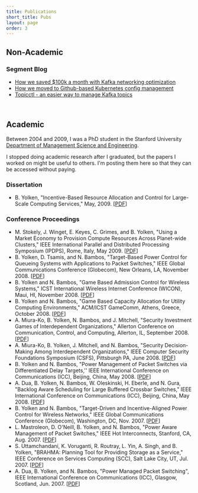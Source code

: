 ```yaml
---
title: Publications
short_title: Pubs
layout: page
order: 3
---
```


## Non-Academic

### Segment Blog

- [How we saved $100k a month with Kafka networking optimization](https://segment.com/blog/kafka-optimization/)
- [How we moved to Github-based Kubernetes config management](https://segment.com/blog/kubernetes-configuration/)
- [Topicctl - an easier way to manage Kafka topics](https://segment.com/blog/easier-management-of-Kafka-topics-with-topicctl/)

&nbsp;

## Academic

Between 2004 and 2009, I was a PhD student in the Stanford
University
[Department of Management Science and Engineering](https://msande.stanford.edu/).

I stopped doing academic research after I graduated, but
the papers I worked on might be useful to others. I'm
posting them here so that they can be accessed without paying.

### Dissertation
- B. Yolken, "Incentive-Based Resource Allocation and Control for
  Large-Scale Computing Services," May, 2009. [[PDF](https://drive.google.com/file/d/1Kh78HKmymBFtsjTujhY8oF3EmGWM-iic/view?usp=sharing)]

### Conference Proceedings
- M. Stokely, J. Winget, E. Keyes, C. Grimes, and B. Yolken, "Using a
  Market Economy to Provision Compute Resources Across Planet-wide
  Clusters," IEEE International Parallel and Distributed Processing
  Symposium (IPDPS), Rome, Italy, May 2009.
  [[PDF](https://drive.google.com/file/d/1JH2WP1BRHHVLXuptyzQK3habFgvxDsht/view?usp=sharing)]
- B. Yolken, D. Tsamis, and N. Bambos, "Target-Based Power Control for
  Queueing Systems with Applications to Packet Switches," IEEE Global
  Communications Conference (Globecom), New Orleans, LA, November 2008.
  [[PDF](https://drive.google.com/file/d/1L9pafKXhxGeljNixOxEC2kfdkciz87BB/view?usp=sharing)]
- B. Yolken and N. Bambos, "Game Based Admission Control for Wireless
  Systems," ICST International Wireless Internet Conference (WICON), Maui, HI, November 2008.
  [[PDF](https://drive.google.com/file/d/1yegqwgnz8E_T2IecP2kH3cMB8LtH2STi/view?usp=sharing)]
- B. Yolken and N. Bambos, "Game Based Capacity Allocation for Utility
  Computing Environments," ACM/ICST GameComm, Athens, Greece, October 2008.
  [[PDF](https://drive.google.com/file/d/1TDF6tQdQ9X-17IqpoILX7xV2OQZSZ011/view?usp=sharing)]
- A. Miura-Ko, B. Yolken, N. Bambos, and J. Mitchell, "Security
  Investment Games of Interdependent Organizations," Allerton Conference on Communication,
  Control, and Computing, Allerton, IL, September 2008.
  [[PDF](https://drive.google.com/file/d/11ogVsJ5KXiglDDMlAasICTSPxQr2DGYP/view?usp=sharing)]
- A. Miura-Ko, B. Yolken, J. Mitchell, and N. Bambos, "Security
  Decision-Making Among Interdependent Organizations," IEEE Computer
  Security Foundations Symposium (CSFS), Pittsburgh PA, June 2008.
  [[PDF](https://drive.google.com/file/d/1DwqxiAbbTGH_MMbys29ixPeQQ3sLyjNO/view?usp=sharing)]
- B. Yolken and N. Bambos, "Power Management of Packet Switches via
  Differentiated Delay Targets,''  IEEE International Conference on
  Communications (ICC),  Beijing, China, May 2008.
  [[PDF](https://drive.google.com/file/d/1C_KXZ3ICVG0cJgV99GNvPmxoFInXeU1G/view?usp=sharing)]
- A. Dua, B. Yolken, N. Bambos, W. Oleskinski, H. Eberle, and N. Gura,
  "Backlog Aware Scheduling for Large Buffered Crossbar Switches,"
  IEEE International Conference on Communications (ICC),  Beijing,
  China, May 2008.
  [[PDF](https://drive.google.com/file/d/12AjbMQOqw3iqyqdlrFRctB8-o0NfmSfT/view?usp=sharing)]
- B. Yolken and N. Bambos, "Target-Driven and Incentive-Aligned Power
  Control for Wireless Networks," IEEE Global Communications
  Conference (Globecom), Washington, DC, Nov. 2007.
  [[PDF](https://drive.google.com/file/d/1HzyI6qJ0On5Nf2EZh1aMYF64Po96HRGT/view?usp=sharing)]
- L. Mastroleon,  D. O'Neill, B. Yolken, and N. Bambos, "Power Aware
  Management of Packet Switches," IEEE Hot Interconnects, Stanford, CA,
  Aug. 2007.
  [[PDF](https://drive.google.com/file/d/1RGlUmQeGt-rq_92z1b62GWi8G-18uA4k/view?usp=sharing)]
- S. Uttamchandani, K. Voruganti, R. Routray, L. Yin, A. Singh, and B.
  Yolken, "BRAHMA: Planning Tool for Providing Storage as a Service,"
  IEEE Conference on Services Computing (SCC), Salt Lake City, UT,
  Jul. 2007.
  [[PDF](https://drive.google.com/file/d/1aeM3u6zBIwr8oiC-VPA4qKZ9ZUodJcxj/view?usp=sharing)]
- A. Dua, B. Yolken, and N. Bambos, "Power Managed Packet Switching",
  IEEE International Conference on Communications (ICC), Glasgow,
  Scotland, Jun. 2007.
  [[PDF](https://drive.google.com/file/d/1LSH7DyP1TX6UcR3cEEXrmoSR5Y7CCObX/view?usp=sharing)]
